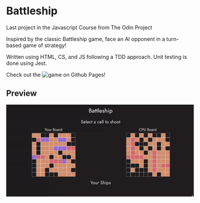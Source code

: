 # Battleship

Last project in the Javascript Course from The Odin Project

Inspired by the classic Battleship game, face an AI opponent in a turn-based game of strategy! 

Written using HTML, CS, and JS following a TDD approach. Unit testing is done using Jest.

Check out the ![game](https://cblin321.github.io/Battleship/) on Github Pages!

## Preview

![Preview](https://raw.githubusercontent.com/cblin321/Battleship/refs/heads/main/preview_images/261c1880d079fc9a193cd199232e0749.gif)

